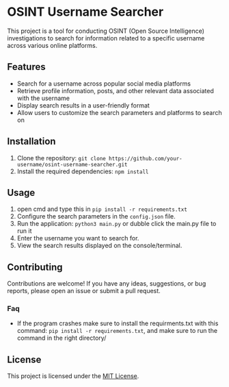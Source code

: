 # OSINT Username Searcher

This project is a tool for conducting OSINT (Open Source Intelligence) investigations to search for information related to a specific username across various online platforms.

## Features

- Search for a username across popular social media platforms
- Retrieve profile information, posts, and other relevant data associated with the username
- Display search results in a user-friendly format
- Allow users to customize the search parameters and platforms to search on

## Installation

1. Clone the repository: `git clone https://github.com/your-username/osint-username-searcher.git`
2. Install the required dependencies: `npm install`

## Usage
1. open cmd and type this in `pip install -r requirements.txt`
2. Configure the search parameters in the `config.json` file.
3. Run the application: `python3 main.py` or dubble click the main.py file to run it
4. Enter the username you want to search for.
5. View the search results displayed on the console/terminal.

## Contributing

Contributions are welcome! If you have any ideas, suggestions, or bug reports, please open an issue or submit a pull request.

### Faq

- If the program crashes make sure to install the requirments.txt with this command: `pip install -r requirements.txt`, and make sure to run the command in the right directory/

## License

This project is licensed under the [MIT License](https://opensource.org/licenses/MIT).
